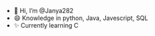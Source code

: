 - 👋 Hi, I’m @Janya282
- 😄 Knowledge in python, Java, Javescript, SQL
- ✨ Currently learning C

<!---
Janya282/Janya282 is a ✨ special ✨ repository because its `README.md` (this file) appears on your GitHub profile.
You can click the Preview link to take a look at your changes.
--->
